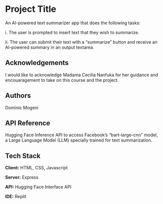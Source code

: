 
# Project Title
An AI-powered text summarizer app
 that does the following tasks: 

i. The user is prompted to insert text that they wish to summarize.

ii. The user can submit their text with a “summarize” button and receive an AI-powered summary in an output textarea.


## Acknowledgements

I would like to acknowledge Madama Cecilia Nanfuka for her guidance and encouaragement to take on this course and the project. 
## Authors

Dominic Mogeni


## API Reference
Hugging Face Inference API to access Facebook’s “bart-large-cnn” model, a Large Language Model (LLM) specially trained for text summarization.   

## Tech Stack

**Client:** HTML, CSS, Javascript

**Server:** Express  

**API:** Hugging Face Interface API

**IDE:** Replit
